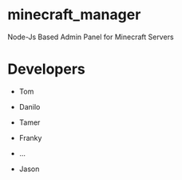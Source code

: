 # minecraft_manager
Node-Js Based Admin Panel for Minecraft Servers

# Developers
- Tom
- Danilo
- Tamer
- Franky
- ...

- Jason
